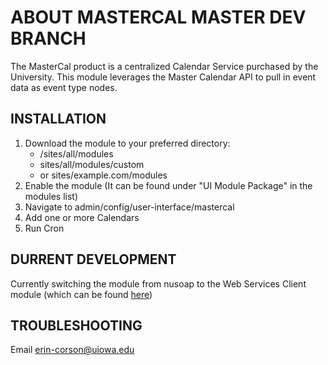 ABOUT MASTERCAL MASTER DEV BRANCH
=================================

The MasterCal product is a centralized Calendar Service purchased by the University. 
This module leverages the Master Calendar API to pull in event data as event type nodes.

INSTALLATION
------------

1) Download the module to your preferred directory:
	- /sites/all/modules
	- sites/all/modules/custom
	- or sites/example.com/modules
2) Enable the module (It can be found under "UI Module Package" in the modules list)
3) Navigate to admin/config/user-interface/mastercal
4) Add one or more Calendars
5) Run Cron

DURRENT DEVELOPMENT
-------------------

Currently switching the module from nusoap to the Web Services Client module (which can be found [here](http://drupal.org/project/wsclient "Web Services Client module page"))

TROUBLESHOOTING
---------------

Email erin-corson@uiowa.edu